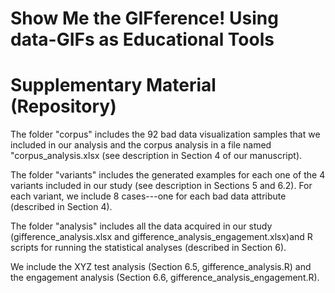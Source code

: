 # Show Me the GIFference! Using data-GIFs as Educational Tools 
# Supplementary Material (Repository) 

The folder "corpus" includes the 92 bad data visualization samples that we included in our analysis and the corpus analysis in a file named "corpus_analysis.xlsx (see description in Section 4 of our manuscript). 

The folder "variants" includes the generated examples for each one of the 4 variants included in our study (see description in Sections 5 and 6.2). For each variant, we include 8 cases---one for each bad data attribute (described in Section 4). 

The folder "analysis" includes all the data acquired in our study (gifference_analysis.xlsx and gifference_analysis_engagement.xlsx)and R scripts for running the statistical analyses (described in Section 6). 

We include the XYZ test analysis (Section 6.5, gifference_analysis.R) and the engagement analysis (Section 6.6, gifference_analysis_engagement.R).